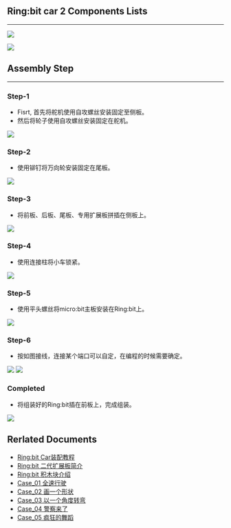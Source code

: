 
## Ring:bit car 2 Components Lists
---
![](https://i.imgur.com/V2L4Pjh.jpg)

![](https://i.imgur.com/2DuA1A7.jpg)

## Assembly Step
---
### Step-1 ###

- Fisrt, 首先将舵机使用自攻螺丝安装固定至侧板。
- 然后将轮子使用自攻螺丝安装固定在舵机。

![](https://i.imgur.com/W3VGpPG.jpg)

### Step-2 ###

- 使用铆钉将万向轮安装固定在尾板。

![](https://i.imgur.com/RCHMJNv.jpg)

### Step-3 ###

- 将前板、后板、尾板、专用扩展板拼插在侧板上。

![](https://i.imgur.com/Kkk1Bcd.jpg)

### Step-4 ###

- 使用连接柱将小车锁紧。

![](https://i.imgur.com/xEpdqfP.jpg)

### Step-5 ###

- 使用平头螺丝将micro:bit主板安装在Ring:bit上。

![](https://i.imgur.com/RAxSlWq.jpg)


### Step-6 ###

- 按如图接线，连接某个端口可以自定，在编程的时候需要确定。

![](https://i.imgur.com/UwEHU4l.jpg)
![](https://i.imgur.com/Jepmq6y.jpg)

### Completed ###

- 将组装好的Ring:bit插在前板上，完成组装。

![](https://i.imgur.com/FCt8S8c.jpg)


## Rerlated Documents
- [Ring:bit Car装配教程](//)
- [Ring:bit 二代扩展板简介](//)
- [Ring:bit 积木块介绍](//)
- [Case_01 全速行驶](//)
- [Case_02 画一个形状](//)
- [Case_03 以一个角度转弯](//)
- [Case_04 警察来了](//)
- [Case_05 疯狂的舞蹈](//)
